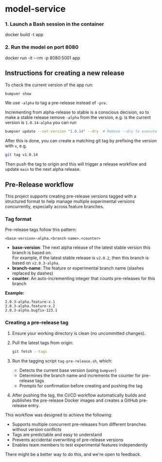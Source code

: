 # model-service

### 1. Launch a Bash session in the container

docker build -t app

### 2. Run the model on port 8080

docker run -it --rm -p 8080:5001 app

## Instructions for creating a new release

To check the current version of the app run:

```zsh
bumpver show
```

We use `-alpha` to tag a pre-release instead of `-pre`.

Incrementing from alpha-release to stable is a conscious decision, so to make a stable release remove `-alpha`
from the version, e.g. is the current version is `1.0.14-alpha` you can run

```zsh
bumpver update --set-version "1.0.14" --dry  # Remove --dry to execute
```

After this is done, you can create a matching git tag by prefixing the version with `v`,
e.g.

```zsh
git tag v1.0.14
```

Then push the tag to origin and this will trigger a release workflow and update `main` to the next alpha release.

## Pre-Release workflow

This project supports creating pre-release versions tagged with a structured
format to help manage multiple experimental versions concurrently, especially
across feature branches.

### Tag format

Pre-release tags follow this pattern:

```
<base-version>-alpha.<branch-name>.<counter>
```

- **base-version**: The next alpha release of the latest stable version this branch is based on.  
  For example, if the latest stable release is `v2.0.2`, then this branch is based on `v2.0.3-alpha`.
- **branch-name**: The feature or experimental branch name (slashes replaced by dashes)
- **counter**: An auto-incrementing integer that counts pre-releases for this branch

**Example:**

```
2.0.3-alpha.feature-x.1
2.0.3-alpha.feature-x.2
2.0.3-alpha.bugfix-123.1
```

### Creating a pre-release tag

1. Ensure your working directory is clean (no uncommitted changes).
2. Pull the latest tags from origin:

   ```bash
   git fetch --tags
   ```

3. Run the tagging script `tag-pre-release.sh`, which:

   - Detects the current base version (using `bumpver`)
   - Determines the branch name and increments the counter for pre-release tags
   - Prompts for confirmation before creating and pushing the tag

4. After pushing the tag, the CI/CD workflow automatically builds and publishes
   the pre-release Docker images and creates a GitHub pre-release entry.

This workflow was designed to achieve the following:

- Supports multiple concurrent pre-releases from different branches without version conflicts
- Tags are predictable and easy to understand
- Prevents accidental overwriting of pre-release versions
- Enables team members to test experimental features independently

There might be a better way to do this, and we're open to feedback.


